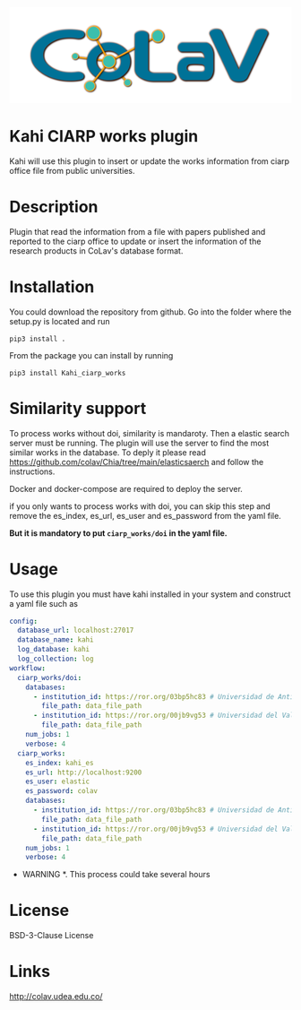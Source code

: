 <center><img src="https://raw.githubusercontent.com/colav/colav.github.io/master/img/Logo.png"/></center>

# Kahi CIARP works plugin 
Kahi will use this plugin to insert or update the works information from ciarp office file from public universities.

# Description
Plugin that read the information from a file with papers published and reported to the ciarp office to update or insert the information of the research products in CoLav's database format.

# Installation
You could download the repository from github. Go into the folder where the setup.py is located and run
```shell
pip3 install .
```
From the package you can install by running
```shell
pip3 install Kahi_ciarp_works
```
# Similarity support
To process works without doi, similarity is mandaroty. Then a elastic search server must be running. The plugin will use the server to find the most similar works in the database. To deply it please read https://github.com/colav/Chia/tree/main/elasticsaerch and follow the instructions.

Docker and docker-compose are required to deploy the server.

if you only wants to process works with doi, you can skip this step and remove the es_index, es_url, es_user and es_password from the yaml file.

**But it is mandatory to put `ciarp_works/doi` in the yaml file.**


# Usage
To use this plugin you must have kahi installed in your system and construct a yaml file such as
```yaml
config:
  database_url: localhost:27017
  database_name: kahi
  log_database: kahi
  log_collection: log
workflow:
  ciarp_works/doi:
    databases:
      - institution_id: https://ror.org/03bp5hc83 # Universidad de Antioquia
        file_path: data_file_path
      - institution_id: https://ror.org/00jb9vg53 # Universidad del Valle
        file_path: data_file_path
    num_jobs: 1
    verbose: 4
  ciarp_works:
    es_index: kahi_es
    es_url: http://localhost:9200
    es_user: elastic
    es_password: colav
    databases:
      - institution_id: https://ror.org/03bp5hc83 # Universidad de Antioquia
        file_path: data_file_path
      - institution_id: https://ror.org/00jb9vg53 # Universidad del Valle
        file_path: data_file_path
    num_jobs: 1
    verbose: 4
```

* WARNING *. This process could take several hours

# License
BSD-3-Clause License 

# Links
http://colav.udea.edu.co/
